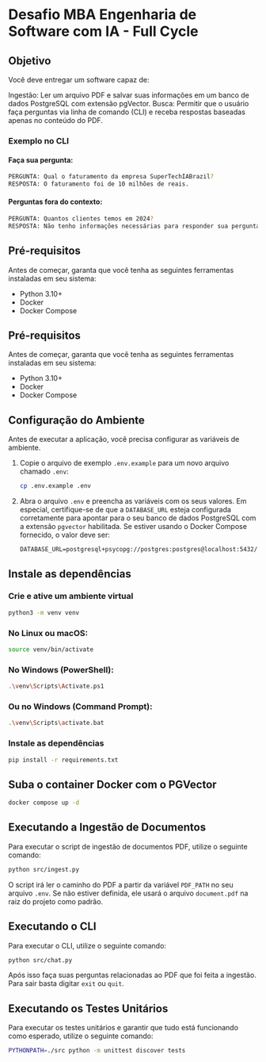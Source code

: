 # Desafio MBA Engenharia de Software com IA - Full Cycle

## Objetivo

Você deve entregar um software capaz de:

Ingestão: Ler um arquivo PDF e salvar suas informações em um banco de dados PostgreSQL com extensão pgVector.
Busca: Permitir que o usuário faça perguntas via linha de comando (CLI) e receba respostas baseadas apenas no conteúdo do PDF.

### Exemplo no CLI

#### Faça sua pergunta:

```bash
PERGUNTA: Qual o faturamento da empresa SuperTechIABrazil?
RESPOSTA: O faturamento foi de 10 milhões de reais.
```

#### Perguntas fora do contexto:

```bash
PERGUNTA: Quantos clientes temos em 2024?
RESPOSTA: Não tenho informações necessárias para responder sua pergunta.
```

## Pré-requisitos

Antes de começar, garanta que você tenha as seguintes ferramentas instaladas em seu sistema:

-   Python 3.10+
-   Docker
-   Docker Compose

## Pré-requisitos

Antes de começar, garanta que você tenha as seguintes ferramentas instaladas em seu sistema:

-   Python 3.10+
-   Docker
-   Docker Compose

## Configuração do Ambiente

Antes de executar a aplicação, você precisa configurar as variáveis de ambiente.

1.  Copie o arquivo de exemplo `.env.example` para um novo arquivo chamado `.env`:

    ```bash
    cp .env.example .env
    ```

2.  Abra o arquivo `.env` e preencha as variáveis com os seus valores. Em especial, certifique-se de que a `DATABASE_URL` esteja configurada corretamente para apontar para o seu banco de dados PostgreSQL com a extensão `pgvector` habilitada. Se estiver usando o Docker Compose fornecido, o valor deve ser:

    ```
    DATABASE_URL=postgresql+psycopg://postgres:postgres@localhost:5432/rag
    ```

## Instale as dependências

### Crie e ative um ambiente virtual

```bash
python3 -m venv venv
```

### No Linux ou macOS:

```bash
source venv/bin/activate
```

### No Windows (PowerShell):

```bash
.\venv\Scripts\Activate.ps1
```

### Ou no Windows (Command Prompt):

```bash
.\venv\Scripts\activate.bat
```

### Instale as dependências

```bash
pip install -r requirements.txt
```

## Suba o container Docker com o PGVector

```bash
docker compose up -d
```

## Executando a Ingestão de Documentos

Para executar o script de ingestão de documentos PDF, utilize o seguinte comando:

```bash
python src/ingest.py 
```

O script irá ler o caminho do PDF a partir da variável `PDF_PATH` no seu arquivo `.env`. Se não estiver definida, ele usará o arquivo `document.pdf` na raiz do projeto como padrão.

## Executando o CLI

Para executar o CLI, utilize o seguinte comando:

```bash
python src/chat.py 
```

Após isso faça suas perguntas relacionadas ao PDF que foi feita a ingestão.
Para sair basta digitar `exit` ou `quit`.

## Executando os Testes Unitários

Para executar os testes unitários e garantir que tudo está funcionando como esperado, utilize o seguinte comando:

```bash
PYTHONPATH=./src python -m unittest discover tests
```
